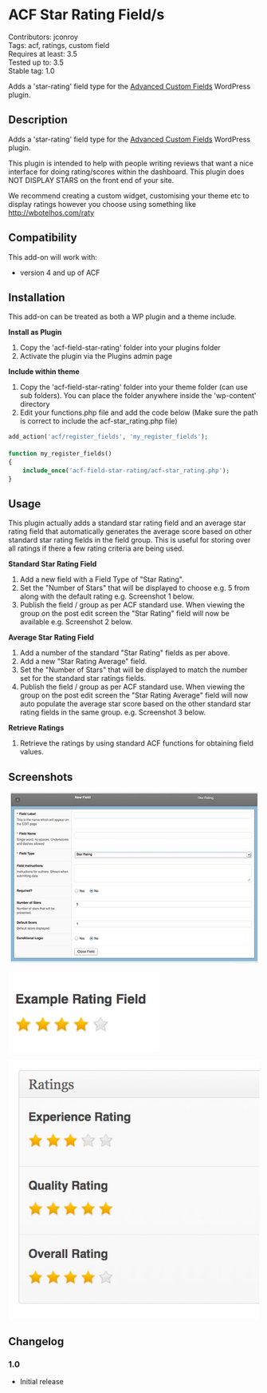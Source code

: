 # ACF Star Rating Field/s #
Contributors: jconroy    
Tags: acf, ratings, custom field   
Requires at least: 3.5  
Tested up to: 3.5  
Stable tag: 1.0

Adds a 'star-rating' field type for the [Advanced Custom Fields](http://wordpress.org/extend/plugins/advanced-custom-fields/) WordPress plugin.

## Description ##

Adds a 'star-rating' field type for the [Advanced Custom Fields](http://wordpress.org/extend/plugins/advanced-custom-fields/) WordPress plugin. 

This plugin is intended to help with people writing reviews that want a nice interface for doing rating/scores within the dashboard. This plugin does NOT DISPLAY STARS on the front end of your site. 

We recommend creating a custom widget, customising your theme etc to display ratings however you choose using something like http://wbotelhos.com/raty

## Compatibility ##

This add-on will work with:

* version 4 and up of ACF

## Installation ##

This add-on can be treated as both a WP plugin and a theme include.

**Install as Plugin**

1. Copy the 'acf-field-star-rating' folder into your plugins folder
2. Activate the plugin via the Plugins admin page

**Include within theme**

1.	Copy the 'acf-field-star-rating' folder into your theme folder (can use sub folders). You can place the folder anywhere inside the 'wp-content' directory
2.	Edit your functions.php file and add the code below (Make sure the path is correct to include the acf-star_rating.php file)

```php
add_action('acf/register_fields', 'my_register_fields');

function my_register_fields()
{
	include_once('acf-field-star-rating/acf-star_rating.php');
}
```

## Usage ##

This plugin actually adds a standard star rating field and an average star rating field that automatically generates the average score based on other standard star rating fields in the field group. This is useful for storing over all ratings if there a few rating criteria are being used.

**Standard Star Rating Field**

1. Add a new field with a Field Type of "Star Rating".
2. Set the "Number of Stars" that will be displayed to choose e.g. 5 from along with the default rating e.g. Screenshot 1 below.
3. Publish the field / group as per ACF standard use. When viewing the group on the post edit screen the "Star Rating" field will now be available e.g. Screenshot 2 below.

**Average Star Rating Field**

1. Add a number of the standard "Star Rating" fields as per above.
2. Add a new "Star Rating Average" field.
3. Set the "Number of Stars" that will be displayed to match the number set for the standard star ratings fields.
4. Publish the field / group as per ACF standard use. When viewing the group on the post edit screen the "Star Rating Average" field will now auto populate the average star score based on the other standard star rating fields in the same group. e.g. Screenshot 3 below.

**Retrieve Ratings**

1. Retrieve the ratings by using standard ACF functions for obtaining field values.


## Screenshots ##

![Screenshot 1](screenshot1.jpg)

![Screenshot 2](screenshot2.jpg)

![Screenshot 3](screenshot3.jpg)


## Changelog ##

### 1.0 ###
* Initial release